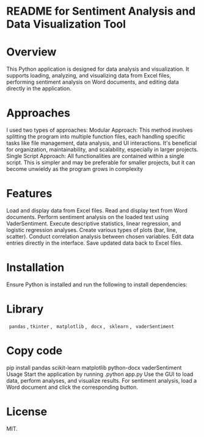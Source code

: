 # README for Sentiment Analysis and Data Visualization Tool
# Overview
This Python application is designed for data analysis and visualization. It supports loading, analyzing, and visualizing data from Excel files, performing sentiment analysis on Word documents, and editing data directly in the application.
# Approaches
I used two types of approaches:
Modular Approach: This method involves splitting the program into multiple function files, each handling specific tasks like file management, data analysis, and UI interactions. It's beneficial for organization, maintainability, and scalability, especially in larger projects.
Single Script Approach: All functionalities are contained within a single script. This is simpler and may be preferable for smaller projects, but it can become unwieldy as the program grows in complexity
# Features
Load and display data from Excel files.
Read and display text from Word documents.
Perform sentiment analysis on the loaded text using VaderSentiment.
Execute descriptive statistics, linear regression, and logistic regression analyses.
Create various types of plots (bar, line, scatter).
Conduct correlation analysis between chosen variables.
Edit data entries directly in the interface.
Save updated data back to Excel files.
# Installation
Ensure Python is installed and run the following to install dependencies:
# Library
` pandas` , `tkinter` , ` matplotlib` , ` docx` , ` sklearn` , ` vaderSentiment` 
# Copy code
pip install pandas scikit-learn matplotlib python-docx vaderSentiment
Usage
Start the application by running .python app.py
Use the GUI to load data, perform analyses, and visualize results.
For sentiment analysis, load a Word document and click the corresponding button.


# License
MIT.

